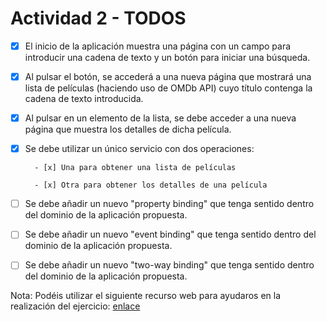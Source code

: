 #  Actividad 2 - TODOS

- [x] El inicio de la aplicación muestra una página con un campo para introducir una cadena de texto y un botón para iniciar una búsqueda.

- [x] Al pulsar el botón, se accederá a una nueva página que mostrará una lista de películas (haciendo uso de OMDb API) cuyo título contenga la cadena de texto introducida.

- [x] Al pulsar en un elemento de la lista, se debe acceder a una nueva página que muestra los detalles de dicha película.

- [x] Se debe utilizar un único servicio con dos operaciones:

        - [x] Una para obtener una lista de películas

        - [x] Otra para obtener los detalles de una película

- [ ] Se debe añadir un nuevo "property binding" que tenga sentido dentro del dominio de la aplicación propuesta.

- [ ] Se debe añadir un nuevo "event binding" que tenga sentido dentro del dominio de la aplicación propuesta.

- [ ] Se debe añadir un nuevo "two-way binding" que tenga sentido dentro del dominio de la aplicación propuesta.

Nota: Podéis utilizar el siguiente recurso web para ayudaros en la realización del ejercicio: [enlace](https://www.freecodecamp.org/news/how-to-build-your-first-ionic-4-app-with-api-calls-f6ea747dc17a/)